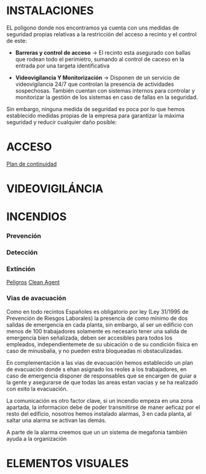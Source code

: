 # INSTALACIONES

EL poligono donde nos encontramos ya cuenta con uns medidas de seguridad propias relativas a la restricción del acceso a recinto y el control de este: 

- **Barreras y control de acceso** → El recinto esta asegurado con ballas que rodean todo el perimietro, sumando al control de caceso en la entrada por una targeta identificativa 

- **Videovigilancia Y Monitorización** → Disponen de un servicio de videovigilancia 24/7 que controlan la presencia de actividades sospechosas. También cuentan con sistemas internos para controlar y monitorizar la gestión de los sistemas en caso de fallas en la seguridad.

Sin embargo, ninguna medida de seguridad es poca por lo que hemos establecido medidas propias de la empresa para garantizar la máxima seguridad y reducir cualquier daño posible:

# ACCESO

 [Plan de continuidad ](./plan.md)
# VIDEOVIGILÁNCIA



# INCENDIOS

### Prevención

### Detección

### Extinción


[Peligros](./alerta.md)
[Clean Agent](./fire.md)


### Vias de avacuación

Como en todo recintos Españoles es obligatorio por ley (Ley 31/1995 de Prevención de Riesgos Laborales) la presencia de como mínimo de dos salidas de emergencia en cada planta, sin embargo, al ser un edificio con menos de 100 trabajadores solamente es necesario tener una salida de emergencia bien señalizada, deben ser accesibles para todos los empleados, independientemete de su ubicación o de su condición física en caso de minusbalia, y no pueden estra bloqueadas ni obstaculizadas. 

En complementación a las vias de evacuación hemos establecido un plan de evacuación donde s ehan asignado los reoles a los trabajadores, en caso de emergencia disponer de responsables que se encargen de guiar a la gente y asegurarse de que todas las areas estan vacias y se ha realizado con exito la evacuación.

La comunicación es otro factor clave, si un incendio empeza en una zona apartada, la informacion debe de poder transmitirse de maner aeficaz por el resto del edificio, nosotros hemos instalado alarmas, 3 en cada planta, al saltar una alarma se activan las demás. 

A parte de la alarma creemos que un un sistema de megafonia también ayuda a  la organización 

# ELEMENTOS VISUALES
